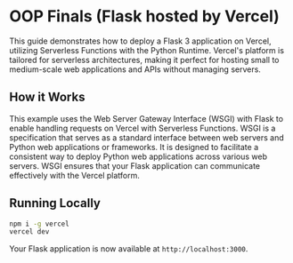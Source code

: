 # OOP Finals (Flask hosted by Vercel)

This guide demonstrates how to deploy a Flask 3 application on Vercel, utilizing Serverless Functions with the Python Runtime. Vercel's platform is tailored for serverless architectures, making it perfect for hosting small to medium-scale web applications and APIs without managing servers.

## How it Works

This example uses the Web Server Gateway Interface (WSGI) with Flask to enable handling requests on Vercel with Serverless Functions. WSGI is a specification that serves as a standard interface between web servers and Python web applications or frameworks. It is designed to facilitate a consistent way to deploy Python web applications across various web servers. WSGI ensures that your Flask application can communicate effectively with the Vercel platform.

## Running Locally

```bash
npm i -g vercel
vercel dev
```

Your Flask application is now available at `http://localhost:3000`.
